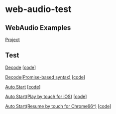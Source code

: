 # web-audio-test

## WebAudio Examples

[Project](examples)

## Test

[Decode](https://zprodev.github.io/web-audio-test/tests/decode/) [[code](tests/decode/index.js)]

[Decode(Promise-based syntax)](https://zprodev.github.io/web-audio-test/tests/decode-promise/) [[code](tests/decode-promise/index.js)]

[Auto Start](https://zprodev.github.io/web-audio-test/tests/auto-start/) [[code](tests/auto-start/index.js)]

[Auto Start(Play by touch for iOS)](https://zprodev.github.io/web-audio-test/tests/auto-start-touch-play/) [[code](tests/auto-start-touch-play/index.js)]

[Auto Start(Resume by touch for Chrome66^)](https://zprodev.github.io/web-audio-test/tests/auto-start-touch-resume/) [[code](tests/auto-start-touch-resume/index.js)]